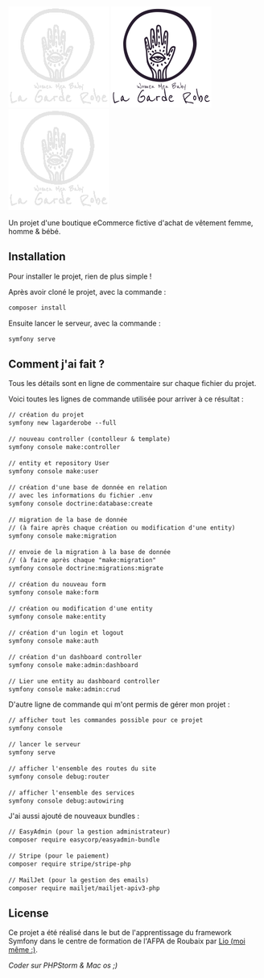 ![logo1](public/assets/img/logo1.png) ![logo2](public/assets/img/logo2.png) ![logo1](public/assets/img/logo1.png)

Un projet d'une boutique eCommerce fictive d'achat de vêtement femme, homme & bébé.

## Installation

Pour installer le projet, rien de plus simple !

Après avoir cloné le projet, avec la commande :

```bash
composer install
```  
Ensuite lancer le serveur, avec la commande :

```bash
symfony serve
```

## Comment j'ai fait ?

Tous les détails sont en ligne de commentaire sur chaque fichier du projet.

Voici toutes les lignes de commande utilisée pour arriver à ce résultat :

```
// création du projet
symfony new lagarderobe --full

// nouveau controller (contolleur & template)
symfony console make:controller

// entity et repository User
symfony console make:user

// création d'une base de donnée en relation
// avec les informations du fichier .env
symfony console doctrine:database:create

// migration de la base de donnée
// (à faire après chaque création ou modification d'une entity)
symfony console make:migration

// envoie de la migration à la base de donnée
// (à faire après chaque "make:migration"
symfony console doctrine:migrations:migrate

// création du nouveau form
symfony console make:form

// création ou modification d'une entity
symfony console make:entity

// création d'un login et logout
symfony console make:auth

// création d'un dashboard controller
symfony console make:admin:dashboard

// Lier une entity au dashboard controller
symfony console make:admin:crud
```

D'autre ligne de commande qui m'ont permis de gérer mon projet :

```
// afficher tout les commandes possible pour ce projet
symfony console

// lancer le serveur
symfony serve

// afficher l'ensemble des routes du site
symfony console debug:router

// afficher l'ensemble des services
symfony console debug:autowiring
```

J'ai aussi ajouté de nouveaux bundles :

```
// EasyAdmin (pour la gestion administrateur)
composer require easycorp/easyadmin-bundle

// Stripe (pour le paiement)
composer require stripe/stripe-php

// MailJet (pour la gestion des emails)
composer require mailjet/mailjet-apiv3-php
```

## License
Ce projet a été réalisé dans le but de l'apprentissage du framework Symfony dans le centre de formation de l'AFPA de Roubaix par [Lio (moi même :)](http://www.liohumb.com).

*Coder sur PHPStorm & Mac os ;)*